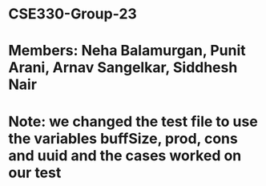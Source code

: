# CSE330-Group-23
# Members: Neha Balamurgan, Punit Arani, Arnav Sangelkar, Siddhesh Nair
# Note: we changed the test file to use the variables buffSize, prod, cons and uuid and the cases worked on our test
